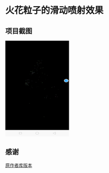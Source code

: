 # 火花粒子的滑动喷射效果

## 项目截图
<img src="/ScreenShot/1.png" width="200" height="300"/>

## 感谢
[原作者库版本](https://github.com/a396901990/SparkScreen)